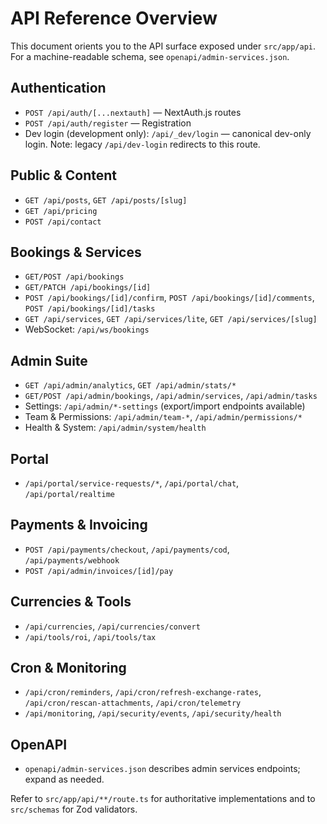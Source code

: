 # API Reference Overview

This document orients you to the API surface exposed under `src/app/api`. For a machine-readable schema, see `openapi/admin-services.json`.

## Authentication
- `POST /api/auth/[...nextauth]` — NextAuth.js routes
- `POST /api/auth/register` — Registration
- Dev login (development only): `/api/_dev/login` — canonical dev-only login. Note: legacy `/api/dev-login` redirects to this route.

## Public & Content
- `GET /api/posts`, `GET /api/posts/[slug]`
- `GET /api/pricing`
- `POST /api/contact`

## Bookings & Services
- `GET/POST /api/bookings`
- `GET/PATCH /api/bookings/[id]`
- `POST /api/bookings/[id]/confirm`, `POST /api/bookings/[id]/comments`, `POST /api/bookings/[id]/tasks`
- `GET /api/services`, `GET /api/services/lite`, `GET /api/services/[slug]`
- WebSocket: `/api/ws/bookings`

## Admin Suite
- `GET /api/admin/analytics`, `GET /api/admin/stats/*`
- `GET/POST /api/admin/bookings`, `/api/admin/services`, `/api/admin/tasks`
- Settings: `/api/admin/*-settings` (export/import endpoints available)
- Team & Permissions: `/api/admin/team-*`, `/api/admin/permissions/*`
- Health & System: `/api/admin/system/health`

## Portal
- `/api/portal/service-requests/*`, `/api/portal/chat`, `/api/portal/realtime`

## Payments & Invoicing
- `POST /api/payments/checkout`, `/api/payments/cod`, `/api/payments/webhook`
- `POST /api/admin/invoices/[id]/pay`

## Currencies & Tools
- `/api/currencies`, `/api/currencies/convert`
- `/api/tools/roi`, `/api/tools/tax`

## Cron & Monitoring
- `/api/cron/reminders`, `/api/cron/refresh-exchange-rates`, `/api/cron/rescan-attachments`, `/api/cron/telemetry`
- `/api/monitoring`, `/api/security/events`, `/api/security/health`

## OpenAPI
- `openapi/admin-services.json` describes admin services endpoints; expand as needed.

Refer to `src/app/api/**/route.ts` for authoritative implementations and to `src/schemas` for Zod validators.
